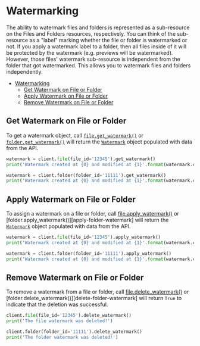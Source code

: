Watermarking
============

The ability to watermark files and folders is represented as a sub-resource on the Files and Folders resources, 
respectively. You can think of the sub-resource as a "label" marking whether the file or folder is watermarked or not. 
If you apply a watermark label to a folder, then all files inside of it will be protected by the watermark (e.g. 
previews will be watermarked). However, those files' watermark sub-resource is independent from the folder that got 
watermarked. This allows you to watermark files and folders independently.

<!-- START doctoc generated TOC please keep comment here to allow auto update -->
<!-- DON'T EDIT THIS SECTION, INSTEAD RE-RUN doctoc TO UPDATE -->


- [Watermarking](#watermarking)
  - [Get Watermark on File or Folder](#get-watermark-on-file-or-folder)
  - [Apply Watermark on File or Folder](#apply-watermark-on-file-or-folder)
  - [Remove Watermark on File or Folder](#remove-watermark-on-file-or-folder)

<!-- END doctoc generated TOC please keep comment here to allow auto update -->

Get Watermark on File or Folder
-------------------------------

To get a watermark object, call  [`file.get_watermark()`][get_file_watermark] or 
[`folder.get_watermark()`][get_folder_watermark] will return the [`Watermark`][watermark_class] object populated with 
data from the API.

<!-- sample get_files_id_watermark -->
```python
watermark = client.file(file_id='12345').get_watermark()
print('Watermark created at {0} and modified at {1}'.format(watermark.created_at, watermark.modified_at))
```

<!-- sample get_folders_id_watermark -->
```python
watermark = client.folder(folder_id='11111').get_watermark()
print('Watermark created at {0} and modified at {1}'.format(watermark.created_at, watermark.modified_at))
```

[get_file_watermark]: https://box-python-sdk.readthedocs.io/en/latest/boxsdk.object.html#boxsdk.object.file.File.get_watermark()
[get_folder_watermark]: https://box-python-sdk.readthedocs.io/en/latest/boxsdk.object.html#boxsdk.object.folder.Folder.get_watermark()
[watermark_class]: https://box-python-sdk.readthedocs.io/en/latest/boxsdk.object.html#boxsdk.object.watermark.Watermark

Apply Watermark on File or Folder
---------------------------------

To assign a watermark on a file or folder, call [file.apply_watermark()][apply-file-watermark] or 
[folder.apply_watermark()][apply-folder-watermark] will return the [`Watermark`][watermark_class] object populated with 
data from the API.

<!-- sample post_files_id_watermark -->
```python
watermark = client.file(file_id='12345').apply_watermark()
print('Watermark created at {0} and modified at {1}'.format(watermark.created_at, watermark.modified_at))
```

<!-- sample post_folders_id_watermark -->
```python
watermark = client.folder(folder_id='11111').apply_watermark()
print('Watermark created at {0} and modified at {1}'.format(watermark.created_at, watermark.modified_at))
```

[apply-file-watermark]: https://box-python-sdk.readthedocs.io/en/latest/boxsdk.object.html#boxsdk.file.File.apply_watermark()
[apply_folder_watermark]: https://box-python-sdk.readthedocs.io/en/latest/boxsdk.object.html#boxsdk.folder.Folder.apply_watermark()
[watermark_class]: https://box-python-sdk.readthedocs.io/en/latest/boxsdk.object.html#boxsdk.object.watermark.Watermark

Remove Watermark on File or Folder
----------------------------------

To remove a watermark from a file or folder, call [file.delete_watermark()][delete-file-watermark] or 
[folder.delete_watermark()][delete-folder-watermark] will return `True` to indicate that the deletion was successful.

<!-- sample delete_files_id_watermark -->
```python
client.file(file_id='12345').delete_watermark()
print('The file watermark was deleted!')
```

<!-- sample delete_folders_id_watermark -->
```python
client.folder(folder_id='11111').delete_watermark()
print('The folder watermark was deleted!')
```

[delete-file-watermark]: https://box-python-sdk.readthedocs.io/en/latest/boxsdk.object.html#boxsdk.file.File.delete_watermark()
[delete_folder_watermark]: https://box-python-sdk.readthedocs.io/en/latest/boxsdk.object.html#boxsdk.folder.Folder.delete_watermark()
